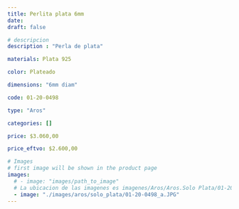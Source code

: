 ```yaml
---
title: Perlita plata 6mm
date: 
draft: false

# descripcion
description : "Perla de plata"

materials: Plata 925

color: Plateado

dimensions: "6mm diam"

code: 01-20-0498

type: "Aros"

categories: []

price: $3.060,00

price_eftvo: $2.600,00

# Images
# first image will be shown in the product page
images:
  # - image: "images/path_to_image"
  # La ubicacion de las imagenes es imagenes/Aros/Aros.Solo Plata/01-20-0498-perlita-plata-6mm
  - image: "./images/aros/solo_plata/01-20-0498_a.JPG"
---
```


